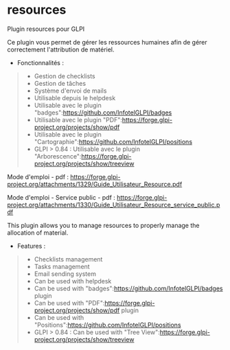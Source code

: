 # resources
Plugin resources pour GLPI

Ce plugin vous permet de gérer les ressources humaines afin de gérer correctement l'attribution de matériel.

* Fonctionnalités :

> * Gestion de checklists
> * Gestion de tâches
> * Système d'envoi de mails
> * Utilisable depuis le helpdesk
> * Utilisable avec le plugin "badges":https://github.com/InfotelGLPI/badges
> * Utilisable avec le plugin "PDF":https://forge.glpi-project.org/projects/show/pdf
> * Utilisable avec le plugin "Cartographie":https://github.com/InfotelGLPI/positions
> * GLPI > 0.84 : Utilisable avec le plugin "Arborescence":https://forge.glpi-project.org/projects/show/treeview

Mode d'emploi - pdf : https://forge.glpi-project.org/attachments/1329/Guide_Utilisateur_Resource.pdf

Mode d'emploi - Service public - pdf : https://forge.glpi-project.org/attachments/1330/Guide_Utilisateur_Resource_service_public.pdf

This plugin allows you to manage resources to properly manage the allocation of material.

* Features :

> * Checklists management
> * Tasks management
> * Email sending system
> * Can be used with helpdesk
> * Can be used with "badges":https://github.com/InfotelGLPI/badges plugin
> * Can be used with "PDF":https://forge.glpi-project.org/projects/show/pdf plugin
> * Can be used with "Positions":https://github.com/InfotelGLPI/positions
> * GLPI > 0.84 : Can be used with "Tree View":https://forge.glpi-project.org/projects/show/treeview
